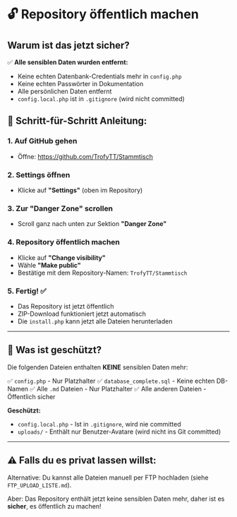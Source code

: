 # 🔓 Repository öffentlich machen

## Warum ist das jetzt sicher?

✅ **Alle sensiblen Daten wurden entfernt:**
- Keine echten Datenbank-Credentials mehr in `config.php`
- Keine echten Passwörter in Dokumentation
- Alle persönlichen Daten entfernt
- `config.local.php` ist in `.gitignore` (wird nicht committed)

## 📝 Schritt-für-Schritt Anleitung:

### 1. Auf GitHub gehen
- Öffne: https://github.com/TrofyTT/Stammtisch

### 2. Settings öffnen
- Klicke auf **"Settings"** (oben im Repository)

### 3. Zur "Danger Zone" scrollen
- Scroll ganz nach unten zur Sektion **"Danger Zone"**

### 4. Repository öffentlich machen
- Klicke auf **"Change visibility"**
- Wähle **"Make public"**
- Bestätige mit dem Repository-Namen: `TrofyTT/Stammtisch`

### 5. Fertig! ✅
- Das Repository ist jetzt öffentlich
- ZIP-Download funktioniert jetzt automatisch
- Die `install.php` kann jetzt alle Dateien herunterladen

---

## 🔐 Was ist geschützt?

Die folgenden Dateien enthalten **KEINE** sensiblen Daten mehr:

✅ `config.php` - Nur Platzhalter
✅ `database_complete.sql` - Keine echten DB-Namen
✅ Alle `.md` Dateien - Nur Platzhalter
✅ Alle anderen Dateien - Öffentlich sicher

**Geschützt:**
- `config.local.php` - Ist in `.gitignore`, wird nie committed
- `uploads/` - Enthält nur Benutzer-Avatare (wird nicht ins Git committed)

---

## ⚠️ Falls du es privat lassen willst:

Alternative: Du kannst alle Dateien manuell per FTP hochladen (siehe `FTP_UPLOAD_LISTE.md`).

Aber: Das Repository enthält jetzt keine sensiblen Daten mehr, daher ist es **sicher**, es öffentlich zu machen!

